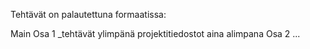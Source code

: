 Tehtävät on palautettuna formaatissa:

Main
  Osa 1
    _tehtävät ylimpänä
    projektitiedostot aina alimpana
  Osa 2
    ...